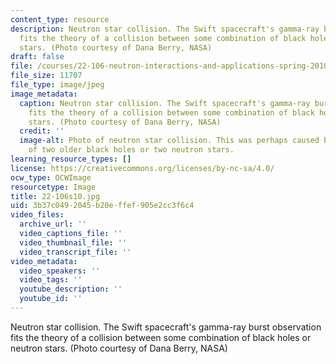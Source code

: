 ```yaml
---
content_type: resource
description: Neutron star collision. The Swift spacecraft's gamma-ray burst observation
  fits the theory of a collision between some combination of black holes or neutron
  stars. (Photo courtesy of Dana Berry, NASA)
draft: false
file: /courses/22-106-neutron-interactions-and-applications-spring-2010/3b37c0492045b20effef905e2cc3f6c4_22-106s10.jpg
file_size: 11707
file_type: image/jpeg
image_metadata:
  caption: Neutron star collision. The Swift spacecraft's gamma-ray burst observation
    fits the theory of a collision between some combination of black holes or neutron
    stars. (Photo courtesy of Dana Berry, NASA)
  credit: ''
  image-alt: Photo of neutron star collision. This was perhaps caused by a collision
    of two older black holes or two neutron stars.
learning_resource_types: []
license: https://creativecommons.org/licenses/by-nc-sa/4.0/
ocw_type: OCWImage
resourcetype: Image
title: 22-106s10.jpg
uid: 3b37c049-2045-b20e-ffef-905e2cc3f6c4
video_files:
  archive_url: ''
  video_captions_file: ''
  video_thumbnail_file: ''
  video_transcript_file: ''
video_metadata:
  video_speakers: ''
  video_tags: ''
  youtube_description: ''
  youtube_id: ''
---
```

Neutron star collision. The Swift spacecraft's gamma-ray burst observation fits the theory of a collision between some combination of black holes or neutron stars. (Photo courtesy of Dana Berry, NASA)